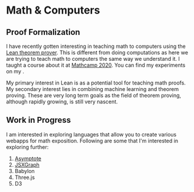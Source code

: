 # Math & Computers

## Proof Formalization

I have recently gotten interesting in teaching math to computers using the [Lean theorem prover]. This is different from doing computations as here we are trying to teach math to computers the same way we understand it. I taught a course about it at [Mathcamp 2020]. You can find my experiments on
my [<i id="git-repository-button" class="fa fa-github"></i>](https://github.com/apurvnakade?tab=repositories&q=lean).

My primary interest in Lean is as a potential tool for teaching math proofs. My secondary interest lies in combining machine learning and theorem proving. These are very long term goals as the field of theorem proving, although rapidly growing, is still very nascent.

[Lean theorem prover]: https://leanprover-community.github.io/
[Mathcamp 2020]: mathcamp.html#lean-at-mc2020
[Github]: https://github.com/apurvnakade?tab=repositories&q=lean

## Work in Progress 

I am interested in exploring languages that allow you to create various webapps for math exposition. Following are some that I'm interested in exploring further:

1. [Asymptote]
2. [JSXGraph]
3. Babylon
4. Three.js
5. D3


[Asymptote]: https://asymptote.sourceforge.io/
[JSXGraph]: https://ipesek.github.io/jsxgraphbook/1_introduction.html
